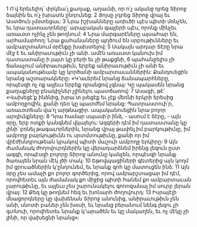 1 Ո՛վ երեւելիդ՝ փրկեա՛լ քաղաք,
աղաւնի, որ ո՛չ ականջ դրեց Տիրոջ ձայնին
եւ ո՛չ խրատն ընդունեց:
2 Յոյսը չդրեց Տիրոջ վրայ եւ Աստծուն չմօտեցաւ:
3 Նրա իշխանները առիւծի պէս պիտի մռնչեն,
եւ նրա դատաւորները՝ արաբական գայլերի պէս,
որոնք մինչեւ առաւօտ ոչինչ չեն թողնում:
4 Նրա մարգարէները այսահար են, արհամարհող:
Նրա քահանաները պղծում են սրբութիւնները
եւ ամբարշտանում օրէնքը խախտելով:
5 Սակայն արդար Տէրը նրա մէջ է եւ անիրաւութիւն չի անի.
ամէն առաւօտ կանուխ իմ դատաստանը ի յայտ կը բերի եւ չի թաքցնի,
6 պահանջելիս չի ճանաչում անիրաւութիւն,
երբեք անիրաւութիւն չի անի
եւ ապականութեամբ կը կործանի ամբարտաւաններին:
Քանդուեցին նրանց աշտարակները:
«Կ՚աւերեմ նրանց ճանապարհները,
որպէսզի ոչ ոք այլեւս երբեք դրանցով չգնայ:
Կը պակասեն նրանց քաղաքները բնակիչներ չլինելու պատճառով:
7 Ասացի, թէ՝ «Վախեցէ՛ք ինձնից,
խրա՛տ լսեցէք եւ չէք մեռնի երկրի երեսից ամբողջովին,
քանի դեռ կը պատժեմ նրանց:
Պատրաստուի՛ր, առաւօտեան վա՛ղ արթնացիր.
ապականուեցին նրա բոլոր արդիւնքները:
8 Դրա համար սպասի՛ր ինձ, - ասում է Տէրը, - այն օրը,
երբ ոտքի կանգնեմ վկայելու:
Ազգերի դէմ իմ դատաստանը կը լինի՝
բռնել թագաւորներին,
նրանց վրայ թափել իմ բարկութիւնը,
իմ ամբողջ բարկութիւնն ու սրտմտութիւնը,
քանի որ իմ վրէժխնդրութեան կրակով պիտի մաշուի ամբողջ երկիրը:
9 Այն ժամանակ ժողովուրդներին կը վերադարձնեմ իրենց լեզուն ըստ ազգի,
որպէսզի բոլորը Տիրոջ անունը կանչեն,
որպէսզի նրանք ծառայեն նրան մէկ լծի տակ:
10 Եթովպացիների գետերից այն կողմ իմ ցրուածներին կ՚ընդունեմ,
եւ նրանք զոհ կը մատուցեն ինձ:
11 Այն օրը չես ամաչի քո բոլոր գործերից,
որով ամբարշտացար իմ դէմ,
որովհետեւ այն ժամանակ քո միջից պիտի հանեմ քո ամբարտաւան չարութիւնը,
եւ այլեւս չես շարունակելու գոռոզանալ իմ սուրբ լերան վրայ:
12 Քեզ կը թողնեմ հեզ եւ խոնարհ ժողովուրդ:
13 Իսրայէլի մնացորդները կը վախենան Տիրոջ անունից,
անիրաւութիւն չեն անի,
սնոտի բաներ չեն խօսի,
եւ նրանց բերանում նենգ լեզու չի գտնուի,
որովհետեւ նրանք կ՚արածեն եւ կը մակաղեն,
եւ ոչ մէկը չի լինի, որ վախեցնի նրանց»:
